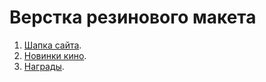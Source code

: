 # Верстка резинового макета

1. [Шапка сайта](./header/).
2. [Новинки кино](./poster/).
3. [Награды](./trophy/).
